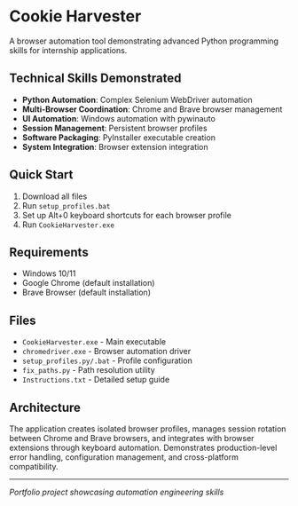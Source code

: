 # Cookie Harvester

A browser automation tool demonstrating advanced Python programming skills for internship applications.

## Technical Skills Demonstrated

- **Python Automation**: Complex Selenium WebDriver automation
- **Multi-Browser Coordination**: Chrome and Brave browser management
- **UI Automation**: Windows automation with pywinauto
- **Session Management**: Persistent browser profiles
- **Software Packaging**: PyInstaller executable creation
- **System Integration**: Browser extension integration

## Quick Start

1. Download all files
2. Run `setup_profiles.bat` 
3. Set up Alt+0 keyboard shortcuts for each browser profile
4. Run `CookieHarvester.exe`

## Requirements

- Windows 10/11
- Google Chrome (default installation)
- Brave Browser (default installation)

## Files

- `CookieHarvester.exe` - Main executable
- `chromedriver.exe` - Browser automation driver
- `setup_profiles.py/.bat` - Profile configuration
- `fix_paths.py` - Path resolution utility
- `Instructions.txt` - Detailed setup guide

## Architecture

The application creates isolated browser profiles, manages session rotation between Chrome and Brave browsers, and integrates with browser extensions through keyboard automation. Demonstrates production-level error handling, configuration management, and cross-platform compatibility.

---

*Portfolio project showcasing automation engineering skills*